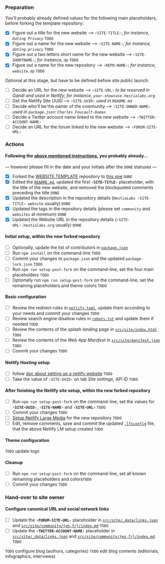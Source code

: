### Preparation

You'll probably already defined values for the following main placeholders, before forking the template repository:

- [x] Figure out a title for the new website ⟶ `‹SITE-TITLE›`; _for instance, `Dating Privacy`_  `TODO`
- [x] Figure out a name for the new website ⟶ `‹SITE-NAME›`; _for instance, `dating-privacy`_ `TODO`
- [x] Figure out a two letters short name for the new website ⟶ `‹SITE-SHORTNAME›`; _for instance, `dp`_ `TODO`
- [x] Figure out a name for the new repository ⟶ `‹REPO-NAME›`; _for instance, `website.dp`_ `TODO`

Optional at this stage, but have to be defined before site public launch:

- [ ] Decide an URL for the new website ⟶ `‹SITE-URL›` _to be reserved in Gandi and used in Netlify; for instance, `your-showcase.hestialabs.org`_
- [ ] Get the Netlify Site UUID ⟶ `‹SITE-UUID›` _used in `README.md`_
- [ ] Decide who'll be the owner of the community ⟶ `‹SITE-OWNER-NAME›` _used in `package.json`: `Charles Foucault-Dumas`_
- [ ] Decide a Twitter account name linked to the new website ⟶ `‹TWITTER-ACCOUNT-NAME›`
- [ ] Decide an URL for the forum linked to the new website ⟶ `‹FORUM-SITE-URL›`

### Actions

#### Following the [above mentioned instructions](https://github.com/hestiaAI/website.docs/tree/main/website-new), you probably already…

— however please fill in the date and your initials after the `DONE` statuses —

- [x] Forked the [WEBSITE.TEMPLATE](https://github.com/hestiaAI/website.template) repository to [this one](../) `DONE`  
- [x] Edited the [`README.md`](../#readme), updated the first **`‹SITE-TITLE›`** placeholder, with the title of the new website, and removed the blockquoted comments preceding the title `DONE` 
- [x] Updated the description in the repository details (`HestiaLabs ‹SITE-TITLE› website` usually) `DONE`
- [x] Updated the tags in the repository details (please set `community` and `websites` at minimum) `DONE`
- [x] Updated the Website URL in the repository details (`‹SITE-URL›.hestialabs.org` usually) `DONE`

#### Initial setup, within the new forked repository

- [ ] Optionally, update the list of contributors in [`package.json`](../blob/main/package.json)
- [ ] Run `npm install` on the command-line `TODO` 
- [ ] Commit your changes to `package.json` and the updated `package-lock.json` `TODO` 
- [ ] Run `npm run setup-post-fork` on the command-line, set the four main placeholders `TODO` 
- [ ] Optionally run `npm run setup-post-fork` on the command-line, set the remaining placeholders and theme colors `TODO` 

#### Basic configuration

- [ ] Review the redirect rules in [`netlify.toml`](../blob/main/netlify.toml), update them according to your needs and commit your changes `TODO` 
- [ ] Review search engine disallow rules in [`robots.txt`](../blob/main/src/site/robots.txt) and update them if needed `TODO` 
- [ ] Review the contents of the _splash landing_ page in [`src/site/index.html`](../blob/main/src/site/index.html) `TODO` 
- [ ] Review the contents of the _Web App Manifest_ in [`src/site/manifest.json`](../blob/main/src/site/index.html) `TODO` 
- [ ] Commit your changes `TODO` 

#### Netlify Hosting setup

- [ ] follow [doc about setting up a netlify website](https://github.com/hestiaAI/website.docs/blob/main/website-new/SETUP-NETLIFY.md) `TODO`
- [ ] Take the value of `‹SITE-UUID›` on tab *Site settings*, API ID `TODO`

#### After finishing the Netlify site setup, within the new forked repository

- [ ] Run `npm run setup-post-fork` on the command-line, set the values for **`‹SITE-UUID›`**, **`‹SITE-NAME›`** and **`‹SITE-URL›`**  `TODO` 
- [ ] Commit your changes `TODO` 
- [ ] [Setup Netlify Large Media](https://github.com/hestiaAI/website.docs/blob/main/website-new/SETUP-NETLIFY-LARGE-MEDIA.md#setup-netlify-large-media) for the new repository `TODO`
- [ ] Edit, remove comments, save and commit the updated [`.lfsconfig`](../blob/main/.lfsconfig) file, that the above Netlify LM setup created `TODO`

#### Theme configuration

`TODO` update logo

#### Cleanup

- [ ] Run `npm run setup-post-fork` on the command-line, set all known remaining placeholders and colors`TODO` 
- [ ] Commit your changes `TODO` 

### Hand-over to site owner

#### Configure canonical URL and social network links

- [ ] Update the **`‹FORUM-SITE-URL›`** placeholder in [`src/site/_data/links.json`](../blob/main/src/site/_data/links.json) and [`src/site/community/{en,fr}/index.md`](../blob/main/src/site/community/en/index.md) `TODO`
- [ ] Update the **`‹TWITTER-ACCOUNT-NAME›`** placeholder in [`src/site/_data/links.json`](../blob/main/src/site/_data/links.json) and [`src/site/community/{en,fr}/index.md`](../blob/main/src/site/community/en/index.md) `TODO`

`TODO` configure blog (authors, categories)
`TODO` edit blog contents (editorials, infographics, interviews)
